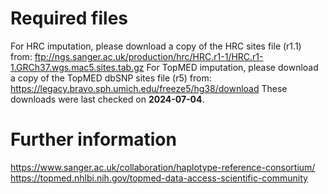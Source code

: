 # Required files
For HRC imputation, please download a copy of the HRC sites file (r1.1) from: ftp://ngs.sanger.ac.uk/production/hrc/HRC.r1-1/HRC.r1-1.GRCh37.wgs.mac5.sites.tab.gz
For TopMED imputation, please download a copy of the TopMED dbSNP sites file (r5) from: https://legacy.bravo.sph.umich.edu/freeze5/hg38/download
These downloads were last checked on **2024-07-04**.

# Further information
https://www.sanger.ac.uk/collaboration/haplotype-reference-consortium/
https://topmed.nhlbi.nih.gov/topmed-data-access-scientific-community
